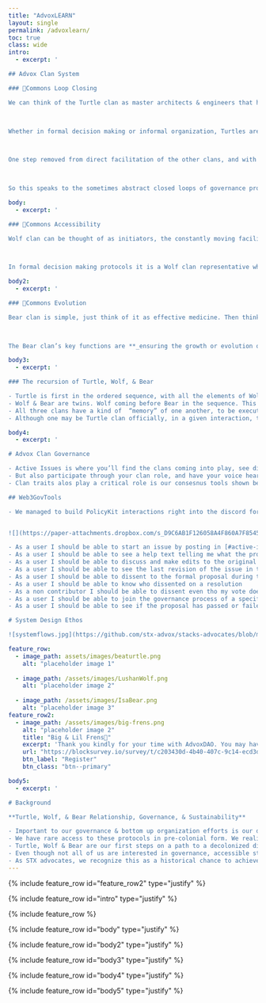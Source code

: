 ```yaml
---
title: "AdvoxLEARN"
layout: single
permalink: /advoxlearn/
toc: true
class: wide
intro:
  - excerpt: '

## Advox Clan System

### 🐢Commons Loop Closing

We can think of the Turtle clan as master architects & engineers that hold the blueprints …but in this case the house is on a planetary scale. Key characteristics or functions of Turtles in a system are **_observation & validation_**.

  

Whether in formal decision making or informal organization, Turtles are the ones who observe deliberation between Wolf and Bear and validate whether protocols were followed. In an informal interaction, for example, the Turtle will be the quiet one during a dialogue, waiting until the end to weigh the dialogue against the core values of the system.

  

One step removed from direct facilitation of the other clans, and with a keen engineering eye, Turtles make for the ideal trackers of closed loops of values. So Turtles are tracking the dialogue and sense-making between clans to ensure integrity of the system, to ensure value is circulated to where generators of that value work and live, and to ensure that there is no pure extraction in the system design.

  

So this speaks to the sometimes abstract closed loops of governance protocols or community value circulation. It also includes the tangible closed loops needed in ecological sustainability the world over. Ensuring long term Commons sustainability of many variations is built right into our Stacks Advocates system. Turtles validate that these variations are aligned with core values.'

body:
  - excerpt: '

### 🐺Commons Accessibility

Wolf clan can be thought of as initiators, the constantly moving facilitators of Commons accessibility. The sparks for deliberation of important issues or actions; the guides for empowered paths of information dissemination. Key function being **_to gather the minds and voices of generators of value in consensus_**.

  

In formal decision making protocols it is a Wolf clan representative who initiates processes; bringing issues to the floor. Deliberation, if at all needed, happens between Wolf & Bear clans while the Turtle clan observes before validation or further deliberation. Wolf clan’s informal social organization function revolves around providing direct access to Commons to anybody interested. Whether the Commons of empowered bottom up consensus decision making or the Commons of innovation and value(s) circulation in the Stacks Advocates ecosystem. This empowered accessibility functions as a regenerating catalyst to push ecosystems forward.'

body2:
  - excerpt: '

### 🐻Commons Evolution

Bear clan is simple, just think of it as effective medicine. Then think of medicine in all its possible forms; even the function of good friendship or guidance. Bears are the masters of transformative potential and effective transition. Key for our Stacks ecosystem, focused on OSS in Can’t Be Evil design & engineering, for a user-empowered internet. Transformation away from conventional models is fundamental for folks coming into our ecosystem, but just as important for our system too.

  

The Bear clan’s key functions are **_ensuring the growth or evolution of complex systems are healthy_**. Bears are responsible for the bridgework away from harmful structures… but they are also responsible for ensuring we don’t move too hastily into paradigm-shifting innovation. Bears are the medicine necessary for slowing down the process of change while doing due diligence to harvest and repurpose institutional leftovers on the careful terms of the community.'  

body3:
  - excerpt: '

### The recursion of Turtle, Wolf, & Bear

- Turtle is first in the ordered sequence, with all the elements of Wolf & Bear therein. 
- Wolf & Bear are twins. Wolf coming before Bear in the sequence. This hints at a dynamic use of the three tiered system design rather than static.
- All three clans have a kind of  “memory” of one another, to be executed when needed in formal or informal social organization.
- Although one may be Turtle clan officially, in a given interaction, they may be best suited to assume their Wolf or Bear functions too.'

body4:
  - excerpt: '

# Advox Clan Governance 

- Active Issues is where you’ll find the clans coming into play, see different community governance proposals to learn why the advocates program is the way it is now.
- But also participate through your clan role, and have your voice heard at the heart of AdvoxDAO decision making processes
- Clan traits alos play a critical role is our consesnus tools shown below. Leveraging Harvard/Oxford Metagov research groups PolicyKit.

## Web3GovTools

- We managed to build PolicyKit interactions right into the discord for users, with the post author’s thread updates being uploaded to PK seamlessly. 


![](https://paper-attachments.dropbox.com/s_D9C6AB1F126058A4F860A7F8545E04CE86C4CE3483D1C476A433A596927478BD_1648493089424_Hz+Gov.png)

- As a user I should be able to start an issue by posting in [#active-issues](https://paper.dropbox.com/?q=%23active-issues)
- As a user I should be able to see a help text telling me what the process is gonna be like
- As a user I should be able to discuss and make edits to the original issue that being the message
- As a user I should be able to see the last revision of the issue in the [#formal-proposals](https://paper.dropbox.com/?q=%23formal-proposals) channel after the period of discussion expires
- As a user I should be able to dissent to the formal proposal during the voting period
- As a user I should be able to know who dissented on a resolution
- As a non contributor I should be able to dissent even tho my vote does not count
- As a user I should be able to join the governance process of a specific issue by reacting with 👀
- As a user I should be able to see if the proposal has passed or failed

# System Design Ethos

![systemflows.jpg](https://github.com/stx-advox/stacks-advocates/blob/main/assets/css/systemflows.jpg?raw=true)'

feature_row:
  - image_path: assets/images/beaturtle.png
    alt: "placeholder image 1"
    
  - image_path: /assets/images/LushanWolf.png
    alt: "placeholder image 2"
    
  - image_path: /assets/images/IsaBear.png
    alt: "placeholder image 3"
feature_row2:
  - image_path: /assets/images/big-frens.png
    alt: "placeholder image 2"
    title: "Big & Lil Frens🤍"
    excerpt: 'Thank you kindly for your time with AdvoxDAO. You may have experienced our onboarding system as a new member and we want to ensure every new member also has a warm welcoming experience into the community. Below we will ask a couple questions to kick off our round robin onboarding system.'
    url: "https://blocksurvey.io/survey/t/c203430d-4b40-407c-9c14-ecd3d80cace0/r/o"
    btn_label: "Register"
    btn_class: "btn--primary"

body5:
  - excerpt: '

# Background 

**Turtle, Wolf, & Bear Relationship, Governance, & Sustainability**

- Important to our governance & bottom up organization efforts is our direct dialogue with a historical indigenous council, The Kanienkehaka (Mohawk) of The Five Nations Longhouse Confederacy. Early settler colonists were exposed to their matrilineal protocols of organization, which catalyzed modern concepts and language of Democratic values, Federalism, three branches of government & much more.
- We have rare access to these protocols in pre-colonial form. We realize there was an entire culture of checks & balances omitted from our modern systems of social organization & representation, precisely due to lack of peaceful dialogue with Native nations.
- Turtle, Wolf & Bear are our first steps on a path to a decolonized dialogue that can enable authentic alternatives to conventional governance, which is often easier said than actually achieved. TWB is the three tiered clan system of the Kanienkehaka, which for millennia carved empowered paths of bottom up representation for entire Native nations. Speaking to deep cosmological functions of organization, the protocols are designed to maximize modularity for any collective of autonomous organizations.
- Even though not all of us are interested in governance, accessible structures designed for empowered voices & representation are fundamental to fair power distribution. With TWB tapping into deep functions of the STX ecosystem, we can leverage autonomous organization well beyond just governance benefits & into blockchain innovation sustainability. Bottom up power here includes built-in structures for innovation decoupled from top down, value alienating control.
- As STX advocates, we recognize this as a historical chance to achieve distributed power in blockchain based systems. An important means for long term sustainability in blockchain systems. Hope you are as excited as we are to learn and build together in this indigenous dialogue for sustainable protocols of organization.'
---
```


{% include feature_row id="feature_row2" type="justify" %}

{% include feature_row id="intro" type="justify" %}

{% include feature_row %}

{% include feature_row id="body" type="justify" %}

{% include feature_row id="body2" type="justify" %}

{% include feature_row id="body3" type="justify" %}

{% include feature_row id="body4" type="justify" %}

{% include feature_row id="body5" type="justify" %}
